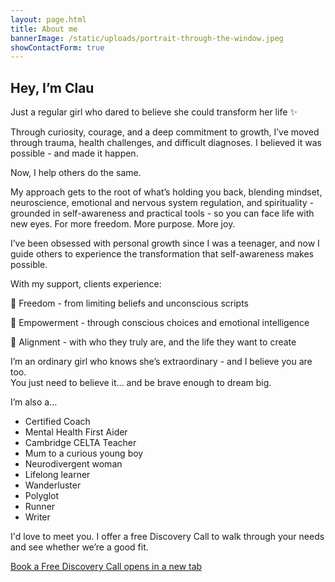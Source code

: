 ```yaml
---
layout: page.html
title: About me
bannerImage: /static/uploads/portrait-through-the-window.jpeg
showContactForm: true
---
```

## Hey, I’m Clau 

Just a regular girl who dared to believe she could transform her life ✨

Through curiosity, courage, and a deep commitment to growth, I’ve moved through trauma, health challenges, and difficult diagnoses. I believed it was possible - and made it happen.

Now, I help others do the same.

My approach gets to the root of what’s holding you back, blending mindset, neuroscience, emotional and nervous system regulation, and spirituality - grounded in self-awareness and practical tools - so you can face life with new eyes. For more freedom. More purpose. More joy.

I’ve been obsessed with personal growth since I was a teenager, and now I guide others to experience the transformation that self-awareness makes possible.

With my support, clients experience:

🧠 Freedom - from limiting beliefs and unconscious scripts

💪 Empowerment - through conscious choices and emotional intelligence

🌿 Alignment - with who they truly are, and the life they want to create

I’m an ordinary girl who knows she’s extraordinary - and I believe you are too.\
You just need to believe it... and be brave enough to dream big.

I’m also a…

* Certified Coach
* Mental Health First Aider
* Cambridge CELTA Teacher
* Mum to a curious young boy
* Neurodivergent woman
* Lifelong learner
* Wanderluster
* Polyglot
* Runner
* Writer

I'd love to meet you. I offer a free Discovery Call to walk through your needs and see whether we’re a good fit.

<a href="https://claudiadecarlo.zohobookings.eu/#/240577000000038054" rel="noopener noreferrer" class="btn" target="_blank">Book a Free Discovery Call <span class="sr-only">opens in a new tab</span></a>
